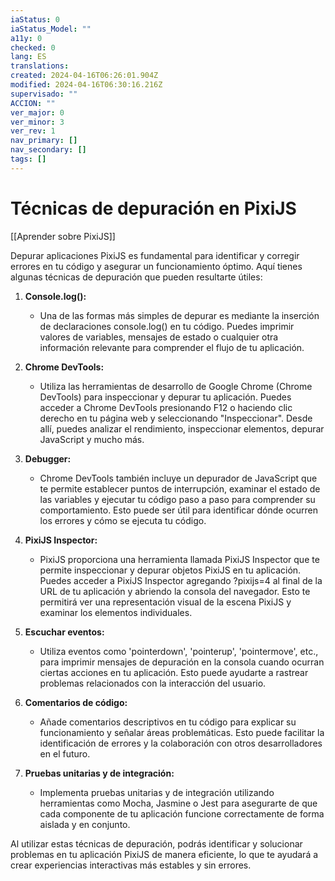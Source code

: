 ```yaml
---
iaStatus: 0
iaStatus_Model: ""
a11y: 0
checked: 0
lang: ES
translations: 
created: 2024-04-16T06:26:01.904Z
modified: 2024-04-16T06:30:16.216Z
supervisado: ""
ACCION: ""
ver_major: 0
ver_minor: 3
ver_rev: 1
nav_primary: []
nav_secondary: []
tags: []
---
```

# Técnicas de depuración en PixiJS

[[Aprender sobre PixiJS]]

Depurar aplicaciones PixiJS es fundamental para identificar y corregir errores en tu código y asegurar un funcionamiento óptimo. Aquí tienes algunas técnicas de depuración que pueden resultarte útiles:

1. **Console.log():**
   - Una de las formas más simples de depurar es mediante la inserción de declaraciones console.log() en tu código. Puedes imprimir valores de variables, mensajes de estado o cualquier otra información relevante para comprender el flujo de tu aplicación.

2. **Chrome DevTools:**
   - Utiliza las herramientas de desarrollo de Google Chrome (Chrome DevTools) para inspeccionar y depurar tu aplicación. Puedes acceder a Chrome DevTools presionando F12 o haciendo clic derecho en tu página web y seleccionando "Inspeccionar". Desde allí, puedes analizar el rendimiento, inspeccionar elementos, depurar JavaScript y mucho más.

3. **Debugger:**
   - Chrome DevTools también incluye un depurador de JavaScript que te permite establecer puntos de interrupción, examinar el estado de las variables y ejecutar tu código paso a paso para comprender su comportamiento. Esto puede ser útil para identificar dónde ocurren los errores y cómo se ejecuta tu código.

4. **PixiJS Inspector:**
   - PixiJS proporciona una herramienta llamada PixiJS Inspector que te permite inspeccionar y depurar objetos PixiJS en tu aplicación. Puedes acceder a PixiJS Inspector agregando ?pixijs=4 al final de la URL de tu aplicación y abriendo la consola del navegador. Esto te permitirá ver una representación visual de la escena PixiJS y examinar los elementos individuales.

5. **Escuchar eventos:**
   - Utiliza eventos como 'pointerdown', 'pointerup', 'pointermove', etc., para imprimir mensajes de depuración en la consola cuando ocurran ciertas acciones en tu aplicación. Esto puede ayudarte a rastrear problemas relacionados con la interacción del usuario.

6. **Comentarios de código:**
   - Añade comentarios descriptivos en tu código para explicar su funcionamiento y señalar áreas problemáticas. Esto puede facilitar la identificación de errores y la colaboración con otros desarrolladores en el futuro.

7. **Pruebas unitarias y de integración:**
   - Implementa pruebas unitarias y de integración utilizando herramientas como Mocha, Jasmine o Jest para asegurarte de que cada componente de tu aplicación funcione correctamente de forma aislada y en conjunto.

Al utilizar estas técnicas de depuración, podrás identificar y solucionar problemas en tu aplicación PixiJS de manera eficiente, lo que te ayudará a crear experiencias interactivas más estables y sin errores.